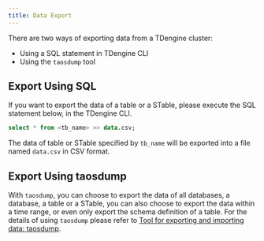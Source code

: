 ```yaml
---
title: Data Export
---
```


There are two ways of exporting data from a TDengine cluster:
- Using a SQL statement in TDengine CLI
- Using the `taosdump` tool

## Export Using SQL

If you want to export the data of a table or a STable, please execute the SQL statement below, in the TDengine CLI.

```sql
select * from <tb_name> >> data.csv;
```

The data of table or STable specified by `tb_name` will be exported into a file named `data.csv` in CSV format.

## Export Using taosdump

With `taosdump`, you can choose to export the data of all databases, a database, a table or a STable, you can also choose to export the data within a time range, or even only export the schema definition of a table. For the details of using `taosdump` please refer to [Tool for exporting and importing data: taosdump](../../reference/taosdump).
